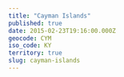 ```yaml
---
title: "Cayman Islands"
published: true
date: 2015-02-23T19:16:00.000Z
geocode: CYM
iso_code: KY
territory: true
slug: cayman-islands
---
```

